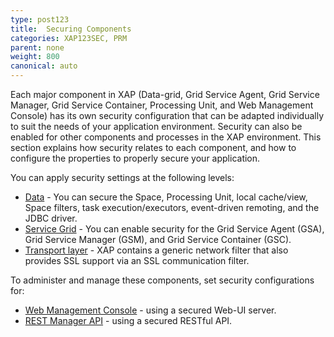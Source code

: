 ```yaml
---
type: post123
title:  Securing Components
categories: XAP123SEC, PRM
parent: none
weight: 800
canonical: auto
---
```




Each major component in XAP (Data-grid, Grid Service Agent, Grid Service Manager, Grid Service Container, Processing Unit, and Web Management Console) 
has its own security configuration that can be adapted individually to suit the needs of your application environment. 
Security can also be enabled for other components and processes in the XAP environment. 
This section explains how security relates to each component, and how to configure the properties to properly secure your application.

You can apply security settings at the following levels:

- [Data](./securing-your-data.html) - You can secure the Space, Processing Unit, local cache/view, Space filters, task execution/executors, event-driven remoting, and the JDBC driver.
- [Service Grid](./securing-the-grid-services.html) - You can enable security for the Grid Service Agent (GSA), Grid Service Manager (GSM), and Grid Service Container (GSC).
- [Transport layer](./securing-the-transport-layer-using-ssl.html) - XAP contains a generic network filter that also provides SSL support via an SSL communication filter.

To administer and manage these components, set security configurations for:

- [Web Management Console](../admin/tools-web-ui.html#security) - using a secured Web-UI server.
- [REST Manager API](../admin/admin-rest-manager-api.html#security) - using a secured RESTful API.

